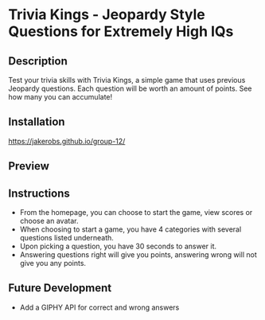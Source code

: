 # Trivia Kings - Jeopardy Style Questions for Extremely High IQs

## Description
Test your trivia skills with Trivia Kings, a simple game that uses previous Jeopardy questions. Each question will be worth an amount of points. See how many you can accumulate!

## Installation
https://jakerobs.github.io/group-12/

## Preview


## Instructions
* From the homepage, you can choose to start the game, view scores or choose an avatar. 
* When choosing to start a game, you have 4 categories with several questions listed underneath.
* Upon picking a question, you have 30 seconds to answer it. 
* Answering questions right will give you points, answering wrong will not give you any points.

## Future Development
* Add a GIPHY API for correct and wrong answers
